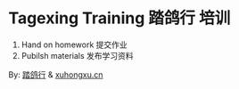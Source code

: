 # Tagexing Training 踏鸽行 培训
1. Hand on homework 提交作业
2. Pubilsh materials 发布学习资料

By: [踏鸽行](http://tagexing.org) & [xuhongxu.cn](http://xuhongxu.cn)

